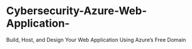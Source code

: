 # Cybersecurity-Azure-Web-Application-
Build, Host, and Design Your Web Application  Using Azure’s Free Domain
